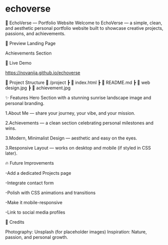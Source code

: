 # echoverse

🌅 EchoVerse — Portfolio Website
Welcome to EchoVerse — a simple, clean, and aesthetic personal portfolio website built to showcase creative projects, passions, and achievements.

📸 Preview
Landing Page

Achievements Section

🌄 Live Demo

https://novanija.github.io/echoverse

📂 Project Structure
📁 /project
 ┣ 📄 index.html
 ┣ 📄 README.md
 ┣ 📄 web design.jpg
 ┣ 📄 achievement.jpg

✨ Features
Hero Section with a stunning sunrise landscape image and personal branding.

1.About Me — share your journey, your vibe, and your mission.

2.Achievements — a clean section celebrating personal milestones and wins.

3.Modern, Minimalist Design — aesthetic and easy on the eyes.

3.Responsive Layout — works on desktop and mobile (if styled in CSS later).

🔥 Future Improvements

-Add a dedicated Projects page

-Integrate contact form

-Polish with CSS animations and transitions

-Make it mobile-responsive

-Link to social media profiles


🙌 Credits

Photography: Unsplash (for placeholder images)
Inspiration: Nature, passion, and personal growth.

